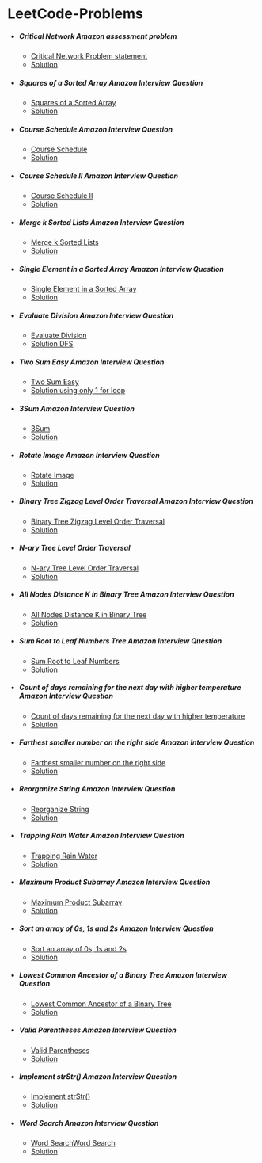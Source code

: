 # LeetCode-Problems
* ##### Critical Network Amazon assessment problem 
    * [Critical Network Problem statement](https://leetcode.com/problems/critical-connections-in-a-network )
    * [Solution](https://github.com/ganeshjadhav359/LeetCode-Problems/blob/master/CriticalNetwork.java)

* #####  Squares of a Sorted Array Amazon Interview Question
     * [Squares of a Sorted Array](https://leetcode.com/problems/squares-of-a-sorted-array/)
     * [Solution](https://github.com/ganeshjadhav359/LeetCode-Problems/blob/master/SquareOfSorted.java)

* #####  Course Schedule Amazon Interview Question
     * [Course Schedule](https://leetcode.com/problems/course-schedule/)
     * [Solution](https://github.com/ganeshjadhav359/LeetCode-Problems/blob/master/CourseSchedule.java)

* #####  Course Schedule II Amazon Interview Question
     * [Course Schedule II](https://leetcode.com/problems/course-schedule-ii/)
     * [Solution](https://github.com/ganeshjadhav359/LeetCode-Problems/blob/master/CourseSchedule2.java)

* #####  Merge k Sorted Lists Amazon Interview Question
     * [Merge k Sorted Lists](https://leetcode.com/problems/merge-k-sorted-lists/)
     * [Solution](https://github.com/ganeshjadhav359/LeetCode-Problems/blob/master/MergeKsortedLists.java)

* #####  Single Element in a Sorted Array Amazon Interview Question
     * [Single Element in a Sorted Array](https://leetcode.com/problems/single-element-in-a-sorted-array/)
     * [Solution](https://github.com/ganeshjadhav359/LeetCode-Problems/blob/master/SingleElementInSortedArray.java)
  
* #####  Evaluate Division Amazon Interview Question
     * [Evaluate Division](https://leetcode.com/problems/evaluate-division/)
     * [Solution DFS](https://github.com/ganeshjadhav359/LeetCode-Problems/blob/master/EvaluateDivisionDfs.java)
 
* #####  Two Sum Easy Amazon Interview Question
     * [Two Sum Easy](https://leetcode.com/problems/two-sum/)
     * [Solution using only 1 for loop](https://github.com/ganeshjadhav359/LeetCode-Problems/blob/master/Sum2.java)

* #####  3Sum Amazon Interview Question
     * [3Sum](https://leetcode.com/problems/3sum/)
     * [Solution](https://github.com/ganeshjadhav359/LeetCode-Problems/blob/master/ThreeSum.java)
                
* #####  Rotate Image Amazon Interview Question
     * [Rotate Image](https://leetcode.com/problems/rotate-image/)
     * [Solution](https://github.com/ganeshjadhav359/LeetCode-Problems/blob/master/RotateImage.java)

* #####  Binary Tree Zigzag Level Order Traversal Amazon Interview Question
     * [Binary Tree Zigzag Level Order Traversal](https://leetcode.com/problems/binary-tree-zigzag-level-order-traversal/)
     * [Solution](https://github.com/ganeshjadhav359/LeetCode-Problems/blob/master/ZigzagLevelOrderTraversal.java)

* #####  N-ary Tree Level Order Traversal
     * [ N-ary Tree Level Order Traversal](https://leetcode.com/problems/n-ary-tree-level-order-traversal/)
     * [Solution](https://github.com/ganeshjadhav359/LeetCode-Problems/blob/master/NaryTreeLevelOrderTraversal.java)

* #####  All Nodes Distance K in Binary Tree Amazon Interview Question
     * [All Nodes Distance K in Binary Tree](https://leetcode.com/problems/all-nodes-distance-k-in-binary-tree/)
     * [Solution](https://github.com/ganeshjadhav359/LeetCode-Problems/blob/master/AllNodesDistanceKinBinaryTree.java)
                           
* #####  Sum Root to Leaf Numbers Tree Amazon Interview Question
     * [Sum Root to Leaf Numbers](https://leetcode.com/problems/sum-root-to-leaf-numbers/)
     * [Solution](https://github.com/ganeshjadhav359/LeetCode-Problems/blob/master/SumRootToLeafNumbers.java)

* #####  Count of days remaining for the next day with higher temperature Amazon Interview Question
     * [Count of days remaining for the next day with higher temperature](https://www.geeksforgeeks.org/count-of-days-remaining-for-the-next-day-with-higher-temperature/)
     * [Solution](https://github.com/ganeshjadhav359/LeetCode-Problems/blob/master/HigherTemperature.java)

* #####  Farthest smaller number on the right side Amazon Interview Question
     * [Farthest smaller number on the right side](https://www.geeksforgeeks.org/find-the-farthest-smaller-number-in-the-right-side/)
     * [Solution](https://github.com/ganeshjadhav359/LeetCode-Problems/blob/master/FarthestSmallerNumber.java)

* #####  Reorganize String Amazon Interview Question
     * [Reorganize String](https://leetcode.com/problems/reorganize-string/)
     * [Solution](https://github.com/ganeshjadhav359/LeetCode-Problems/blob/master/ReorganizeString.java)

* #####  Trapping Rain Water Amazon Interview Question
     * [Trapping Rain Water](https://leetcode.com/problems/trapping-rain-water/)
     * [Solution](https://github.com/ganeshjadhav359/LeetCode-Problems/blob/master/TrappingRainWater.java)
     
* #####  Maximum Product Subarray Amazon Interview Question
     * [Maximum Product Subarray](https://leetcode.com/problems/maximum-product-subarray/)
     * [Solution](https://github.com/ganeshjadhav359/LeetCode-Problems/blob/master/MaximumProductSubarray.java)

* #####  Sort an array of 0s, 1s and 2s Amazon Interview Question
     * [Sort an array of 0s, 1s and 2s](https://www.geeksforgeeks.org/sort-an-array-of-0s-1s-and-2s/)
     * [Solution](https://github.com/ganeshjadhav359/LeetCode-Problems/blob/master/SortArrayOf0s1s2s.java)

* #####  Lowest Common Ancestor of a Binary Tree Amazon Interview Question
     * [Lowest Common Ancestor of a Binary Tree](https://leetcode.com/problems/lowest-common-ancestor-of-a-binary-tree/)
     * [Solution](https://github.com/ganeshjadhav359/LeetCode-Problems/blob/master/LcaBinaryTree.java)

* #####  Valid Parentheses Amazon Interview Question
     * [Valid Parentheses](https://leetcode.com/problems/valid-parentheses/)
     * [Solution](https://github.com/ganeshjadhav359/LeetCode-Problems/blob/master/ValidParentheses.java)

* #####  Implement strStr() Amazon Interview Question
     * [Implement strStr()](https://leetcode.com/problems/implement-strstr/)
     * [Solution](https://github.com/ganeshjadhav359/LeetCode-Problems/blob/master/ImplementStrStr.java)

* #####  Word Search Amazon Interview Question
     * [Word SearchWord Search](https://leetcode.com/problems/word-search/)
     * [Solution](https://github.com/ganeshjadhav359/LeetCode-Problems/blob/master/WordSearch.java)


                                                                                                                                                          